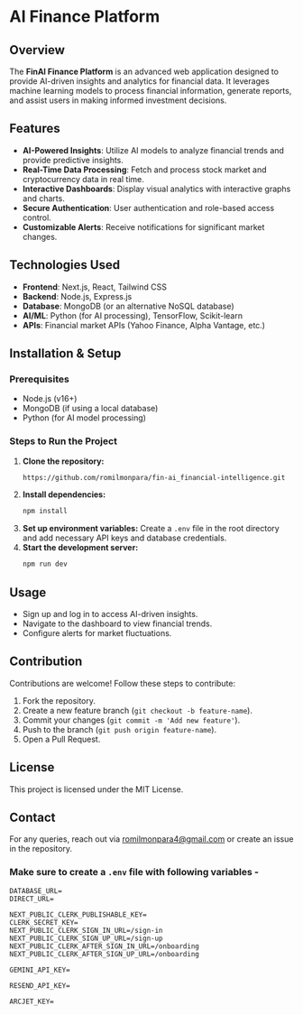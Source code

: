 # AI Finance Platform

## Overview

The **FinAI Finance Platform** is an advanced web application designed to provide AI-driven insights and analytics for financial data. It leverages machine learning models to process financial information, generate reports, and assist users in making informed investment decisions.

## Features

- **AI-Powered Insights**: Utilize AI models to analyze financial trends and provide predictive insights.
- **Real-Time Data Processing**: Fetch and process stock market and cryptocurrency data in real time.
- **Interactive Dashboards**: Display visual analytics with interactive graphs and charts.
- **Secure Authentication**: User authentication and role-based access control.
- **Customizable Alerts**: Receive notifications for significant market changes.

## Technologies Used

- **Frontend**: Next.js, React, Tailwind CSS
- **Backend**: Node.js, Express.js
- **Database**: MongoDB (or an alternative NoSQL database)
- **AI/ML**: Python (for AI processing), TensorFlow, Scikit-learn
- **APIs**: Financial market APIs (Yahoo Finance, Alpha Vantage, etc.)

## Installation & Setup

### Prerequisites

- Node.js (v16+)
- MongoDB (if using a local database)
- Python (for AI model processing)

### Steps to Run the Project

1. **Clone the repository:**
   ```sh
   https://github.com/romilmonpara/fin-ai_financial-intelligence.git
   ```
2. **Install dependencies:**
   ```sh
   npm install
   ```
3. **Set up environment variables:**
   Create a `.env` file in the root directory and add necessary API keys and database credentials.
4. **Start the development server:**
   ```sh
   npm run dev
   ```

## Usage

- Sign up and log in to access AI-driven insights.
- Navigate to the dashboard to view financial trends.
- Configure alerts for market fluctuations.

## Contribution

Contributions are welcome! Follow these steps to contribute:

1. Fork the repository.
2. Create a new feature branch (`git checkout -b feature-name`).
3. Commit your changes (`git commit -m 'Add new feature'`).
4. Push to the branch (`git push origin feature-name`).
5. Open a Pull Request.

## License

This project is licensed under the MIT License.

## Contact

For any queries, reach out via [romilmonpara4@gmail.com](mailto\:email@example.com) or create an issue in the repository.

### Make sure to create a `.env` file with following variables -
```
DATABASE_URL=
DIRECT_URL=

NEXT_PUBLIC_CLERK_PUBLISHABLE_KEY=
CLERK_SECRET_KEY=
NEXT_PUBLIC_CLERK_SIGN_IN_URL=/sign-in
NEXT_PUBLIC_CLERK_SIGN_UP_URL=/sign-up
NEXT_PUBLIC_CLERK_AFTER_SIGN_IN_URL=/onboarding
NEXT_PUBLIC_CLERK_AFTER_SIGN_UP_URL=/onboarding

GEMINI_API_KEY=

RESEND_API_KEY=

ARCJET_KEY=
```
